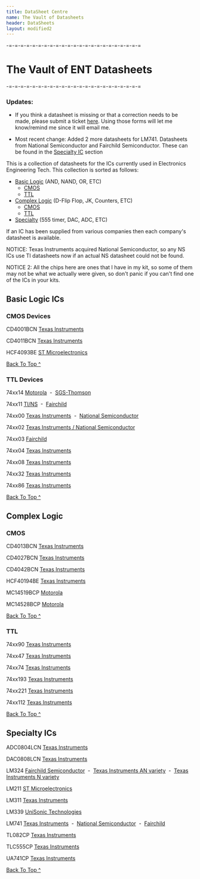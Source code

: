 ```yaml
---
title: DataSheet Centre
name: The Vault of Datasheets
header: DataSheets
layout: modified2
---
```


-=-=-=-=-=-=-=-=-=-=-=-=-=-=-=-=-=-=-=-=-=-=-=

# The Vault of ENT Datasheets

-=-=-=-=-=-=-=-=-=-=-=-=-=-=-=-=-=-=-=-=-=-=-=

### Updates:
- If you think a datasheet is missing or that a correction needs to be made, please submit a ticket [here](https://github.com/TekCastPork/TekCastPork.github.io/issues/new/choose). Using those forms will let me know/remind me since it will email me.

 - Most recent change: Added 2 more datasheets for LM741. Datasheets from National Semiconductor and Fairchild Semiconductor. These can be found in the [Specialty IC](#specialty-ic) section

This is a collection of datasheets for the ICs currently used in Electronics Engineering Tech.
This collection is sorted as follows:


- [Basic Logic](#basic-logic-ics) (AND, NAND, OR, ETC)
	- [CMOS](#cmos-devices)
	- [TTL](#ttl-devices)
- [Complex Logic](#complex-logic) (D-Flip Flop, JK, Counters, ETC)
	- [CMOS](#cmos)
	- [TTL](#ttl)
- [Specialty](#specialty-ics) (555 timer, DAC, ADC, ETC)

If an IC has been supplied from various companies then each company's datasheet is available.

NOTICE: Texas Instruments acquired National Semiconductor, so any NS ICs use TI datasheets now if an actual NS datasheet could not be found.

NOTICE 2: All the chips here are ones that I have in my kit, so some of them may not be what we actually were given, so don't panic if you can't find one of the ICs in your kits.



## Basic Logic ICs

### CMOS Devices

CD4001BCN	[Texas Instruments](https://drive.google.com/open?id=1-Jo6tLunuOtY07XgLxTv4FBo0hu1gmj2)

CD4011BCN	[Texas Instruments](https://drive.google.com/open?id=1cJwr-TIiIKSl6fuCsiZ0-hBzUZ9PUiWW)

HCF4093BE	[ST Microelectronics](https://drive.google.com/open?id=1proF1bW_mIxSDhZjjQSn46tm_ELOrJk6)

[Back To Top ^](#the-vault-of-ent-datasheets)

### TTL Devices

74xx14	[Motorola](https://drive.google.com/open?id=1fQhBJ4_jKbICUot5DpbuRwQqskIvHJ7e)&nbsp;&nbsp;-&nbsp;&nbsp;[SGS-Thomson](https://drive.google.com/open?id=1iQtJTo3Rn6prBQfGeO-uU-U5MBRo_6fR)

74xx11	[TI/NS](https://drive.google.com/open?id=1uhmLi000f7gkz8Og_ofggzhKaYqJfo3L)&nbsp;&nbsp;-&nbsp;&nbsp;[Fairchild](https://drive.google.com/open?id=1UBkqHrxSMiywZBr7KTJ_6nr8JGVZXJlX)

74xx00  [Texas Instruments](https://drive.google.com/open?id=12UPX3YyyE3NnyO47v2kJkTKZGDXTuCuJ)&nbsp;&nbsp;-&nbsp;&nbsp;[National Semiconductor](https://drive.google.com/open?id=1Q9AZgkWnO7tkEleGIYC8hlYjg4FBZX9r)

74xx02  [Texas Instruments / National Semiconductor](https://drive.google.com/open?id=11DBu58uvU3yl-oLrxovHZ6GtAUQNv0Kx)

74xx03  [Fairchild](https://drive.google.com/open?id=12YCoKM1VPF2v1X4Lvctrbtlja4pT0-A4)

74xx04  [Texas Instruments](https://drive.google.com/open?id=1B7OrvYmHSu7DNWeyhhpg7opB1oUdhlbC)

74xx08  [Texas Instruments](https://drive.google.com/open?id=1Kst5falsbtr1q-MPu-PVpUyMvPpKlGFE)

74xx32  [Texas Instruments](https://drive.google.com/open?id=1qd90V8W98WJT0eJFiVAbMeVQsh_B6UUq)

74xx86  [Texas Instruments](https://drive.google.com/open?id=1hoYeUkGzmJT91FYZjoB8P2LG9bd21fjx)

[Back To Top ^](#the-vault-of-ent-datasheets)

## Complex Logic

### CMOS

CD4013BCN [Texas Instruments](https://drive.google.com/open?id=1tLciImkylE0huxnZY4Xmvg6pvI-VDAHb)

CD4027BCN [Texas Instruments](https://drive.google.com/open?id=1n6yCNsQ8J0dI9l0C6PNNemjLz8mmIygP)

CD4042BCN [Texas Instruments](https://drive.google.com/open?id=1nd9K5HYpf1saBwIp9WysH5jA1MTHSv2T)

HCF40194BE [Texas Instruments](https://drive.google.com/open?id=1ZVJUhfIxCZkN4fL4hGZk2gN8asBYBE78)

MC14519BCP [Motorola](https://drive.google.com/open?id=1g1SOeCS3kdNTH6JH8_D50nkJTWrXsnnI)

MC14528BCP [Motorola](https://drive.google.com/open?id=1c_yyOcM3abUXGCb-qL_mpHinqersTxZk)

[Back To Top ^](#the-vault-of-ent-datasheets)


### TTL

74xx90 [Texas Instruments](https://drive.google.com/open?id=1MSK8EqDNjxmWz1kuaAcZLXVo5fZjE3T9)

74xx47 [Texas Instruments](https://drive.google.com/open?id=1NhdHkFsDoy6_s6z0xk3T01DMMXsAQhyj)

74xx74 [Texas Instruments](https://drive.google.com/open?id=1xBGC7yKRxQwAfOFCzoSz5Wt_HY0LaKgZ)

74xx193 [Texas Instruments](https://drive.google.com/open?id=1S32R4mqi0TtN0dZD0CMg3tiMlQtRTsVz)

74xx221 [Texas Instruments](https://drive.google.com/open?id=1LisIWmAtEB57dXu3Ls_RvJJmz5qzzNM6)

74xx112 [Texas Instruments](https://drive.google.com/open?id=1BgNmtFbU1e6_l001hqcVnIhUC0nOo5MX)

[Back To Top ^](#the-vault-of-ent-datasheets)

## Specialty ICs

ADC0804LCN [Texas Instruments](https://drive.google.com/open?id=1rKV0_a4NVUKdHlRuLQJdneXoIEL16dtX)

DAC0808LCN [Texas Instruments](https://drive.google.com/open?id=1wM3DyJmQWhzrY_HCvC0rqs1gzDfqlsIt)

LM324 [Fairchild Semiconductor](https://drive.google.com/open?id=1xbeHD2CDv3UmxIgt9lQaaJR2-jRRU570)&nbsp;&nbsp;-&nbsp;&nbsp;[Texas Instruments AN variety](https://drive.google.com/open?id=1Xj8xCuCDmd-oWxMEfa9ruNhR3wTK9Clm)&nbsp;&nbsp;-&nbsp;&nbsp;[Texas Instruments N variety](https://drive.google.com/open?id=1UkQpAlRUPesoJpe7F-E8JdOImewLOrqi)

LM211 [ST Microelectronics](https://drive.google.com/open?id=1Rh33Ru9dFmxr7qkW4uLdCJabyLv7jku6)

LM311 [Texas Instruments](https://drive.google.com/open?id=1np1-28nHkJUtLR3kc9WqFm-csIz920p-)

LM339 [UniSonic Technologies](https://drive.google.com/open?id=1E5hPBnfsueUYzsulBthxA3Cw9r_ds-vP)

LM741 [Texas Instruments](https://drive.google.com/open?id=1houmN-Irk56Wm9-ASu5TMZV6ymhWiW8A)&nbsp;&nbsp;-&nbsp;&nbsp;[National Semiconductor](https://drive.google.com/open?id=1HIfN52Mf6ufed4wVb2AzJuih6mY653NF)&nbsp;&nbsp;-&nbsp;&nbsp;[Fairchild](https://drive.google.com/open?id=1LxRasp9CjyNIPnwXPA-LFM05L99fhoxu)

TL082CP [Texas Instruments](https://drive.google.com/open?id=1OyBTGZdDtJVKvmaXyl_9ucG09J0NHgbc)

TLC555CP [Texas Instruments](https://drive.google.com/open?id=1woYvqFN18ofIOwZGe3b7lKZZVephdn8U)

UA741CP [Texas Instruments](https://drive.google.com/open?id=1xo7G3K9zpXOsBLfz_05n6Q-_bBwGsB8p)

[Back To Top ^](#the-vault-of-ent-datasheets)